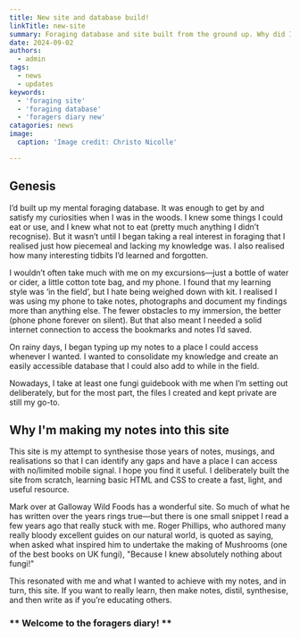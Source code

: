 ```yaml
---
title: New site and database build!
linkTitle: new-site
summary: Foraging database and site built from the ground up. Why did I set out on this project.
date: 2024-09-02
authors:
  - admin
tags:
  - news
  - updates
keywords:
  - 'foraging site'
  - 'foraging database'
  - 'foragers diary new'
catagories: news
image:
  caption: 'Image credit: Christo Nicolle'

---
```


## Genesis

I’d built up my mental foraging database. It was enough to get by and satisfy my curiosities when I was in the woods. I knew some things I could eat or use, and I knew what not to eat (pretty much anything I didn’t recognise). But it wasn’t until I began taking a real interest in foraging that I realised just how piecemeal and lacking my knowledge was. I also realised how many interesting tidbits I’d learned and forgotten.

I wouldn’t often take much with me on my excursions—just a bottle of water or cider, a little cotton tote bag, and my phone. I found that my learning style was ‘in the field’, but I hate being weighed down with kit. I realised I was using my phone to take notes, photographs and document my findings more than anything else. The fewer obstacles to my immersion, the better (phone phone forever on silent). But that also meant I needed a solid internet connection to access the bookmarks and notes I’d saved.

On rainy days, I began typing up my notes to a place I could access whenever I wanted. I wanted to consolidate my knowledge and create an easily accessible database that I could also add to while in the field.

Nowadays, I take at least one fungi guidebook with me when I’m setting out deliberately, but for the most part, the files I created and kept private are still my go-to.

## Why I'm making my notes into this site

This site is my attempt to synthesise those years of notes, musings, and realisations so that I can identify any gaps and have a place I can access with no/limited mobile signal. I hope you find it useful. I deliberately built the site from scratch, learning basic HTML and CSS to create a fast, light, and useful resource.

Mark over at Galloway Wild Foods has a wonderful site. So much of what he has written over the years rings true—but there is one small snippet I read a few years ago that really stuck with me. Roger Phillips, who authored many really bloody excellent guides on our natural world, is quoted as saying, when asked what inspired him to undertake the making of Mushrooms (one of the best books on UK fungi), "Because I knew absolutely nothing about fungi!"

This resonated with me and what I wanted to achieve with my notes, and in turn, this site. If you want to really learn, then make notes, distil, synthesise, and then write as if you’re educating others.

### ** Welcome to the foragers diary! **